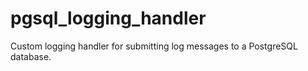 # pgsql_logging_handler
Custom logging handler for submitting log messages to a PostgreSQL database.
